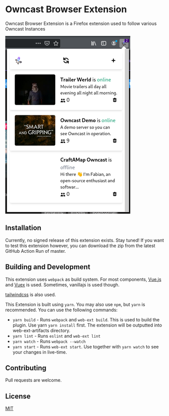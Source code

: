 # Owncast Browser Extension 

Owncast Browser Extension is a Firefox extension used to follow various
Owncast Instances

![Screenshot](.github/screenshot.png)

## Installation

Currently, no signed release of this extension exists. Stay tuned!
If you want to test this extension however, you can download the zip
from the latest GitHub Action Run of master.

## Building and Development

This extension uses `webpack` as build system. For most components, [Vue.js](https://vuejs.org/)
and [Vuex](https://vuex.vuejs.org/) is used. Sometimes, vanillajs is used though.

[tailwindcss](https://tailwindcss.com/) is also used.

This Extension is built using `yarn`. You may also use `npm`, but `yarn` is 
recommended. You can use the following commands:

- `yarn build` - Runs `webpack` and `web-ext build`.
  This is used to build the plugin. Use yarn `yarn install` 
  first. The extension will be outputted into web-ext-artifacts directory.
- `yarn lint` - Runs `eslint` and `web-ext lint`
- `yarn watch` - Runs `webpack --watch`
- `yarn start` - Runs `web-ext start`. Use together with `yarn watch` to see
  your changes in live-time.

## Contributing

Pull requests are welcome.

## License

[MIT](https://choosealicense.com/licenses/mit/)
